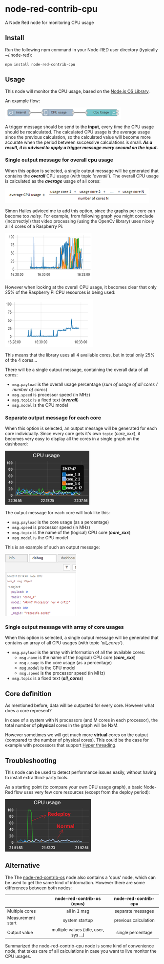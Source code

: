 # node-red-contrib-cpu
A Node Red node for monitoring CPU usage

## Install
Run the following npm command in your Node-RED user directory (typically ~/.node-red):
```
npm install node-red-contrib-cpu
```
## Usage
This node will monitor the CPU usage, based on the [Node.js OS Library](https://nodejs.org/api/os.html).  

An example flow:

![Flow](https://raw.githubusercontent.com/bartbutenaers/node-red-contrib-cpu/master/images/cpu_flow.png)

A trigger message should be send to the **input**, every time the CPU usage should be recalculated.  The calculated CPU usage is the average usage since the previous calculation, so the calculated value will become more accurate when the period between successive calculations is small.  ***As a result, it is advised to apply a trigger message every second on the input.***

### Single output message for overall cpu usage
When this option is selected, a single output message will be generated that contains the ***overall*** CPU usage (with topic *'overall'*).  The overall CPU usage is calculated as the ***average*** usage of all cores:

![Formula](https://raw.githubusercontent.com/bartbutenaers/node-red-contrib-cpu/master/images/cpu_formula.png)

Simon Hailes adviced me to add this option, since the graphs per core can become too *noisy*.  For example, from following graph you might conclude (incorrectly!) that video processing (using the OpenCv library) uses nicely all 4 cores of a Raspberry Pi:

![Formula](https://raw.githubusercontent.com/bartbutenaers/node-red-contrib-cpu/master/images/cpu_each_core.png)

However when looking at the overall CPU usage, it becomes clear that only 25% of the Raspberry Pi CPU resources is being used:

![Formula](https://raw.githubusercontent.com/bartbutenaers/node-red-contrib-cpu/master/images/cpu_overall.png)

This means that the library uses all 4 available cores, but in total only 25% of the 4 cores...

There will be a single output message, containing the overall data of all cores:
+ `msg.payload` is the overall usage percentage (*sum of usage of all cores / number of cores*)
+ `msg.speed` is processor speed (in MHz)
+ `msg.topic` is a fixed text (***overall***)
+ `msg.model` is the CPU model

### Separate output message for each core
When this option is selected, an output message will be generated for each core individually.  Since every core gets it's own `topic` (*core_xxx*), it becomes very easy to display all the cores in a single graph on the dashboard:

![Graph with multiple cores](https://raw.githubusercontent.com/bartbutenaers/node-red-contrib-cpu/master/images/cpu_legend.png)

The output message for each core will look like this:
+ `msg.payload` is the core usage (as a percentage)
+ `msg.speed` is processor speed (in MHz)
+ `msg.topic` is the name of the (logical) CPU core (***core_xxx***)
+ `msg.model` is the CPU model

This is an example of such an output message:

![Debug message](https://raw.githubusercontent.com/bartbutenaers/node-red-contrib-cpu/master/images/cpu_debug.png)

### Single output message with array of core usages
When this option is selected, a single output message will be generated that contains an array of all CPU usages (with topic *'all_cores'*).
+ `msg.payload` is the array with information of all the available cores:
   + `msg.name` is the name of the (logical) CPU core (***core_xxx***)
   + `msg.usage` is the core usage (as a percentage)
   + `msg.model` is the CPU model
   + `msg.speed` is the processor speed (in MHz)
+ `msg.topic` is a fixed text (***all_cores***)

## Core definition
As mentioned before, data will be outputted for every core.  However what does a core represent?  

In case of a system with N processors (and M cores in each processor), the total number of **physical** cores in the graph will be NxM.

However sometimes we will get much more **virtual** cores on the output (compared to the number of physical cores).  This could be the case for example with processors that support [Hyper threading](https://en.wikipedia.org/wiki/Hyper-threading).

## Troubleshooting
This node can be used to detect performance issues easily, without having to install extra third-party tools.

As a starting point (to compare your own CPU usage graph), a basic Node-Red flow uses very few core resources (except from the deploy period):

![Basic flow graph](https://raw.githubusercontent.com/bartbutenaers/node-red-contrib-cpu/master/images/cpu_graph.png)

## Alternative
The The [node-red-contrib-os](https://www.npmjs.com/package/node-red-contrib-os) node also contains a 'cpus' node, which can be used to get the same kind of information.  However there are some differences between both nodes:

|                    | node-red-contrib-os (cpus)             |  node-red-contrib-cpu |
| ------------------ |:--------------------------------------:| :--------------------:|
| Multiple cores     | all in 1 msg                           | separate messages     |
| Measurement start  | system startup                         | previous calculation  |
| Output value       | multiple values (idle, user, sys ...)  | single percentage     |

Summarized the node-red-contrib-cpu node is some kind of convenience node, that takes care of all calculations in case you want to live monitor the CPU usages. 
